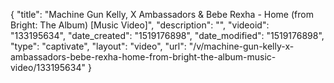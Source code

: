 {
    "title": "Machine Gun Kelly, X Ambassadors & Bebe Rexha - Home (from Bright: The Album) [Music Video]",
    "description": "",
    "videoid": "133195634",
    "date_created": "1519176898",
    "date_modified": "1519176898",
    "type": "captivate",
    "layout": "video",
    "url": "\/v\/machine-gun-kelly-x-ambassadors-bebe-rexha-home-from-bright-the-album-music-video\/133195634"
}